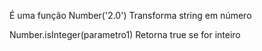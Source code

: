É uma função
Number('2.0')
Transforma string em número

Number.isInteger(parametro1)
Retorna true se for inteiro